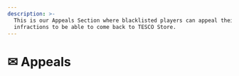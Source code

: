 ```yaml
---
description: >-
  This is our Appeals Section where blacklisted players can appeal their
  infractions to be able to come back to TESCO Store.
---
```


# ✉ Appeals

